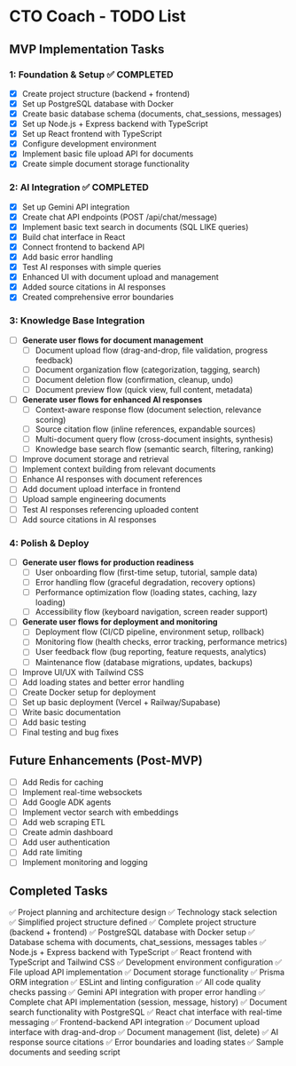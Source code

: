 # CTO Coach - TODO List

## MVP Implementation Tasks

### 1: Foundation & Setup ✅ COMPLETED
- [x] Create project structure (backend + frontend)
- [x] Set up PostgreSQL database with Docker
- [x] Create basic database schema (documents, chat_sessions, messages)
- [x] Set up Node.js + Express backend with TypeScript
- [x] Set up React frontend with TypeScript
- [x] Configure development environment
- [x] Implement basic file upload API for documents
- [x] Create simple document storage functionality

### 2: AI Integration ✅ COMPLETED
- [x] Set up Gemini API integration
- [x] Create chat API endpoints (POST /api/chat/message)
- [x] Implement basic text search in documents (SQL LIKE queries)
- [x] Build chat interface in React
- [x] Connect frontend to backend API
- [x] Add basic error handling
- [x] Test AI responses with simple queries
- [x] Enhanced UI with document upload and management
- [x] Added source citations in AI responses
- [x] Created comprehensive error boundaries

### 3: Knowledge Base Integration
- [ ] **Generate user flows for document management**
  - [ ] Document upload flow (drag-and-drop, file validation, progress feedback)
  - [ ] Document organization flow (categorization, tagging, search)
  - [ ] Document deletion flow (confirmation, cleanup, undo)
  - [ ] Document preview flow (quick view, full content, metadata)
- [ ] **Generate user flows for enhanced AI responses**
  - [ ] Context-aware response flow (document selection, relevance scoring)
  - [ ] Source citation flow (inline references, expandable sources)
  - [ ] Multi-document query flow (cross-document insights, synthesis)
  - [ ] Knowledge base search flow (semantic search, filtering, ranking)
- [ ] Improve document storage and retrieval
- [ ] Implement context building from relevant documents
- [ ] Enhance AI responses with document references
- [ ] Add document upload interface in frontend
- [ ] Upload sample engineering documents
- [ ] Test AI responses referencing uploaded content
- [ ] Add source citations in AI responses

### 4: Polish & Deploy
- [ ] **Generate user flows for production readiness**
  - [ ] User onboarding flow (first-time setup, tutorial, sample data)
  - [ ] Error handling flow (graceful degradation, recovery options)
  - [ ] Performance optimization flow (loading states, caching, lazy loading)
  - [ ] Accessibility flow (keyboard navigation, screen reader support)
- [ ] **Generate user flows for deployment and monitoring**
  - [ ] Deployment flow (CI/CD pipeline, environment setup, rollback)
  - [ ] Monitoring flow (health checks, error tracking, performance metrics)
  - [ ] User feedback flow (bug reporting, feature requests, analytics)
  - [ ] Maintenance flow (database migrations, updates, backups)
- [ ] Improve UI/UX with Tailwind CSS
- [ ] Add loading states and better error handling
- [ ] Create Docker setup for deployment
- [ ] Set up basic deployment (Vercel + Railway/Supabase)
- [ ] Write basic documentation
- [ ] Add basic testing
- [ ] Final testing and bug fixes

## Future Enhancements (Post-MVP)
- [ ] Add Redis for caching
- [ ] Implement real-time websockets
- [ ] Add Google ADK agents
- [ ] Implement vector search with embeddings
- [ ] Add web scraping ETL
- [ ] Create admin dashboard
- [ ] Add user authentication
- [ ] Add rate limiting
- [ ] Implement monitoring and logging

## Completed Tasks
✅ Project planning and architecture design
✅ Technology stack selection  
✅ Simplified project structure defined
✅ Complete project structure (backend + frontend)
✅ PostgreSQL database with Docker setup
✅ Database schema with documents, chat_sessions, messages tables
✅ Node.js + Express backend with TypeScript
✅ React frontend with TypeScript and Tailwind CSS
✅ Development environment configuration
✅ File upload API implementation
✅ Document storage functionality
✅ Prisma ORM integration
✅ ESLint and linting configuration
✅ All code quality checks passing
✅ Gemini API integration with proper error handling
✅ Complete chat API implementation (session, message, history)
✅ Document search functionality with PostgreSQL
✅ React chat interface with real-time messaging
✅ Frontend-backend API integration
✅ Document upload interface with drag-and-drop
✅ Document management (list, delete)
✅ AI response source citations
✅ Error boundaries and loading states
✅ Sample documents and seeding script
